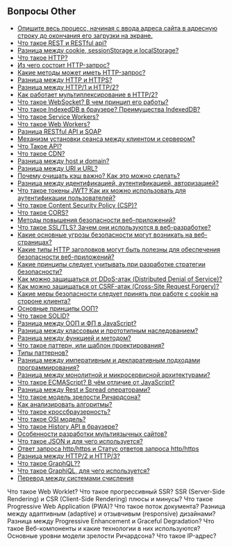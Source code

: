 ## Вопросы Other

- [Опишите весь процесс, начиная с ввода адреса сайта в адресную строку до окончания его загрузки на экране.](1.md)
- [Что такое REST и RESTful api?](2.md)
- [Разница между cookie, sessionStorage и localStorage?](3.md)
- [Что такое HTTP?](4.md)
- [Из чего состоит HTTP-запрос?](5.md)
- [Какие методы может иметь HTTP-запрос?](6.md)
- [Разница между HTTP и HTTPS?](7.md)
- [Разница между HTTP/1 и HTTP/2?](8.md)
- [Как работает мультиплексирование в HTTP/2?](9.md)
- [Что такое WebSocket? В чем принцип его работы?](10.md)
- [Что такое IndexedDB в браузере? Преимущества IndexedDB?](11.md)
- [Что такое Service Workers?](12.md)
- [Что такое Web Workers?](13.md)
- [Разница RESTful API и SOAP](14.md)
- [Механизм установки сеанса между клиентом и сервером?](15.md)
- [Что Такое API?](16.md)
- [Что такое CDN?](17.md)
- [Разница между host и domain?](18.md)
- [Разница между URI и URL?](19.md)
- [Почему очищать кэш важно? Как это можно сделать?](20.md)
- [Разница между идентификацией, аутентификацией, авторизацией?](21.md)
- [Что такое токены JWT? Как их можно использовать для аутентификации пользователей?](22.md)
- [Что такое Content Security Policy (CSP)?](23.md)
- [Что такое CORS?](24.md)
- [Методы повышения безопасности веб-приложений?](25.md)
- [Что такое SSL/TLS? Зачем они используются в веб-разработке?](26.md)
- [Какие основные угрозы безопасности могут возникать на веб-страницах?](27.md)
- [Какие типы HTTP заголовков могут быть полезны для обеспечения безопасности веб-приложений?](28.md)
- [Какие принципы следует учитывать при разработке стратегии безопасности?](29.md)
- [Как можно защищаться от DDoS-атак (Distributed Denial of Service)?](30.md)
- [Как можно защищаться от CSRF-атак (Cross-Site Request Forgery)?](31.md)
- [Какие меры безопасности следует принять при работе с cookie на стороне клиента?](32.md)
- [Основные принципы ООП?](33.md)
- [Что такое SOLID?](34.md)
- [Разница между ООП и ФП в JavaScript?](35.md)
- [Разница между классовым и прототипным наследованием?](36.md)
- [Разница между функцией и методом?](37.md)
- [Что такое паттерн, или шаблон проектирования?](38.md)
- [Типы паттернов?](39.md)
- [Разница между императивным и декларативным подходами программирования?](40.md)
- [Разница между монолитной и микросервисной архитектурами?](41.md)
- [Что такое ECMAScript? В чём отличие от JavaScript?](42.md)
- [Разница между Rest и Spread операторами?](43.md)
- [Что такое модель зрелости Ричардсона?](44.md)
- [Как анализировать алгоритмы?](45.md)
- [Что такое кроссбраузерность?](46.md)
- [Что такое OSI модель?](47.md)
- [Что такое History API в браузере?](48.md)
- [Особенности разработки мультиязычных сайтов?](49.md)
- [Что такое JSON и для чего используется?](50.md)
- [Ответ запроса http/https и Статус ответов запроса http/https](51.md)
- [Разница между HTTP/2 и HTTP/3?](52.md)
- [Что такое GraphQL??](52.md)
- [Что такое GraphiQL, для чего используется?](54.md)
- [Перевод между системами счисления](55.md)

Что такое Web Worklet?
Что такое прогрессивный SSR?
SSR (Server-Side Rendering) и CSR (Client-Side Rendering) плюсы и минусы?
Что такое Progressive Web Application (PWA)?
Что такое поток документа?
Разница между адаптивным (adaptive) и отзывчивым (responsive) дизайнами?
Разница между Progressive Enhancement и Graceful Degradation?
Что такое Веб-компоненты и какие технологии в них используются?
Основные уровни модели зрелости Ричардсона?
Что такое IP-адрес?